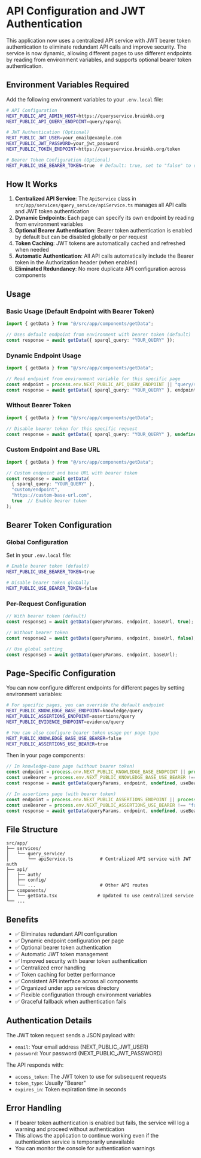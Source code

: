 # API Configuration and JWT Authentication

This application now uses a centralized API service with JWT bearer token authentication to eliminate redundant API calls and improve security. The service is now dynamic, allowing different pages to use different endpoints by reading from environment variables, and supports optional bearer token authentication.

## Environment Variables Required

Add the following environment variables to your `.env.local` file:

```bash
# API Configuration
NEXT_PUBLIC_API_ADMIN_HOST=https://queryservice.brainkb.org
NEXT_PUBLIC_API_QUERY_ENDPOINT=query/sparql

# JWT Authentication (Optional)
NEXT_PUBLIC_JWT_USER=your_email@example.com
NEXT_PUBLIC_JWT_PASSWORD=your_jwt_password
NEXT_PUBLIC_TOKEN_ENDPOINT=https://queryservice.brainkb.org/token

# Bearer Token Configuration (Optional)
NEXT_PUBLIC_USE_BEARER_TOKEN=true  # Default: true, set to "false" to disable
```

## How It Works

1. **Centralized API Service**: The `ApiService` class in `src/app/services/query_service/apiService.ts` manages all API calls and JWT token authentication
2. **Dynamic Endpoints**: Each page can specify its own endpoint by reading from environment variables
3. **Optional Bearer Authentication**: Bearer token authentication is enabled by default but can be disabled globally or per request
4. **Token Caching**: JWT tokens are automatically cached and refreshed when needed
5. **Automatic Authentication**: All API calls automatically include the Bearer token in the Authorization header (when enabled)
6. **Eliminated Redundancy**: No more duplicate API configuration across components

## Usage

### Basic Usage (Default Endpoint with Bearer Token)
```typescript
import { getData } from "@/src/app/components/getData";

// Uses default endpoint from environment with bearer token (default)
const response = await getData({ sparql_query: "YOUR_QUERY" });
```

### Dynamic Endpoint Usage
```typescript
import { getData } from "@/src/app/components/getData";

// Read endpoint from environment variable for this specific page
const endpoint = process.env.NEXT_PUBLIC_API_QUERY_ENDPOINT || "query/sparql";
const response = await getData({ sparql_query: "YOUR_QUERY" }, endpoint);
```

### Without Bearer Token
```typescript
import { getData } from "@/src/app/components/getData";

// Disable bearer token for this specific request
const response = await getData({ sparql_query: "YOUR_QUERY" }, undefined, undefined, false);
```

### Custom Endpoint and Base URL
```typescript
import { getData } from "@/src/app/components/getData";

// Custom endpoint and base URL with bearer token
const response = await getData(
  { sparql_query: "YOUR_QUERY" }, 
  "custom/endpoint", 
  "https://custom-base-url.com",
  true  // Enable bearer token
);
```

## Bearer Token Configuration

### Global Configuration
Set in your `.env.local` file:
```bash
# Enable bearer token (default)
NEXT_PUBLIC_USE_BEARER_TOKEN=true

# Disable bearer token globally
NEXT_PUBLIC_USE_BEARER_TOKEN=false
```

### Per-Request Configuration
```typescript
// With bearer token (default)
const response1 = await getData(queryParams, endpoint, baseUrl, true);

// Without bearer token
const response2 = await getData(queryParams, endpoint, baseUrl, false);

// Use global setting
const response3 = await getData(queryParams, endpoint, baseUrl);
```

## Page-Specific Configuration

You can now configure different endpoints for different pages by setting environment variables:

```bash
# For specific pages, you can override the default endpoint
NEXT_PUBLIC_KNOWLEDGE_BASE_ENDPOINT=knowledge/query
NEXT_PUBLIC_ASSERTIONS_ENDPOINT=assertions/query
NEXT_PUBLIC_EVIDENCE_ENDPOINT=evidence/query

# You can also configure bearer token usage per page type
NEXT_PUBLIC_KNOWLEDGE_BASE_USE_BEARER=false
NEXT_PUBLIC_ASSERTIONS_USE_BEARER=true
```

Then in your page components:
```typescript
// In knowledge-base page (without bearer token)
const endpoint = process.env.NEXT_PUBLIC_KNOWLEDGE_BASE_ENDPOINT || process.env.NEXT_PUBLIC_API_QUERY_ENDPOINT || "query/sparql";
const useBearer = process.env.NEXT_PUBLIC_KNOWLEDGE_BASE_USE_BEARER !== "false";
const response = await getData(queryParams, endpoint, undefined, useBearer);

// In assertions page (with bearer token)
const endpoint = process.env.NEXT_PUBLIC_ASSERTIONS_ENDPOINT || process.env.NEXT_PUBLIC_API_QUERY_ENDPOINT || "query/sparql";
const useBearer = process.env.NEXT_PUBLIC_ASSERTIONS_USE_BEARER !== "false";
const response = await getData(queryParams, endpoint, undefined, useBearer);
```

## File Structure

```
src/app/
├── services/
│   └── query_service/
│       └── apiService.ts          # Centralized API service with JWT auth
├── api/
│   ├── auth/
│   ├── config/
│   └── ...                        # Other API routes
├── components/
│   └── getData.tsx               # Updated to use centralized service
└── ...
```

## Benefits

- ✅ Eliminates redundant API configuration
- ✅ Dynamic endpoint configuration per page
- ✅ Optional bearer token authentication
- ✅ Automatic JWT token management
- ✅ Improved security with bearer token authentication
- ✅ Centralized error handling
- ✅ Token caching for better performance
- ✅ Consistent API interface across all components
- ✅ Organized under app services directory
- ✅ Flexible configuration through environment variables
- ✅ Graceful fallback when authentication fails

## Authentication Details

The JWT token request sends a JSON payload with:
- `email`: Your email address (NEXT_PUBLIC_JWT_USER)
- `password`: Your password (NEXT_PUBLIC_JWT_PASSWORD)

The API responds with:
- `access_token`: The JWT token to use for subsequent requests
- `token_type`: Usually "Bearer"
- `expires_in`: Token expiration time in seconds

## Error Handling

- If bearer token authentication is enabled but fails, the service will log a warning and proceed without authentication
- This allows the application to continue working even if the authentication service is temporarily unavailable
- You can monitor the console for authentication warnings 